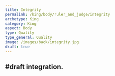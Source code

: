 ```yaml
---
title: Integrity
permalink: /king/body/ruler_and_judge/integrity
archetype: King
category: King
aspect: Body
type: Quality
type_general: Quality
image: /images/back/integrity.jpg
draft: true
---
```

#draft integration.
---
